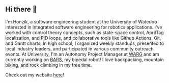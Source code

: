 ## Hi there 👋

I'm Honzík, a software engineering student at the University of Waterloo interested in integrated software engineering for robotics applications. I've worked with control theory concepts, such as state-space control, AprilTag localization, and PID loops, and collaborative tools like Github Actions, Git, and Gantt charts. In high school, I organized weekly standups, presented to local industry leaders, and participated in various community outreach events. At University, I'm an Autonomy Project Manager at [WARG](https://www.uwarg.com/) and am currently working on [BARS](https://github.com/honzikschenk/BARS), my bipedal robot! I love backpacking, mountain biking, and rock climbing in my free time.

Check out my website [here](https://honzikschenk.me/)!
